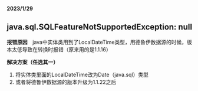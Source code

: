 **2023/1/29**

## java.sql.SQLFeatureNotSupportedException: null



**报错原因**　java中实体类用到了LocalDateTime类型，用德鲁伊数据源的时候，版本太低导致在转换时报错（原来用的是1.1.16）

**解决方案（任选其一）**

1. 将实体类里面的LocalDateTime改为Date（java.sql）类型
2. 或者将德鲁伊数据源的版本升级为1.1.22之后